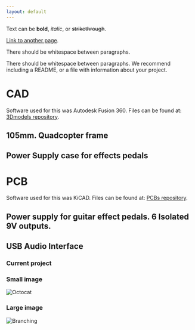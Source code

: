 ```yaml
---
layout: default
---
```


Text can be **bold**, _italic_, or ~~strikethrough~~.

[Link to another page](./another-page.html).

There should be whitespace between paragraphs.

There should be whitespace between paragraphs. We recommend including a README, or a file with information about your project.

# CAD

Software used for this was Autodesk Fusion 360.
Files can be found at: [3Dmodels repository](https://github.com/mffellay/3Dmodels).

## 105mm. Quadcopter frame

## Power Supply case for effects pedals





# PCB

Software used for this was KiCAD.
Files can be found at: [PCBs repository](https://github.com/mffellay/PCBs).

## Power supply for guitar effect pedals. 6 Isolated 9V outputs.

## USB Audio Interface
   ### Current project

### Small image

![Octocat](https://github.githubassets.com/images/icons/emoji/octocat.png)

### Large image

![Branching](https://guides.github.com/activities/hello-world/branching.png)

